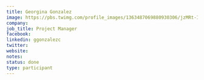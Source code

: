 ```yaml
---
title: Georgina Gonzalez
image: https://pbs.twimg.com/profile_images/1363487069880930306/jzMRt-IV_400x400.jpg
company: 
job_title: Project Manager
facebook: 
linkedin: ggonzalezc
twitter: 
website:
notes:
status: done
type: participant
---
```


<!-- I find myself more and more in a role of a person, whose task is to guide you through the process of discovery. When you (or your company) are stuck, I can sit with you and teach you how to build situational awareness, how to find next possible actions, and ensure, that after the end of the process, you will walk away with a clear mind.  -->
